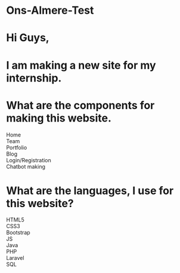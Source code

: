 # Ons-Almere-Test

# Hi Guys,

# I am making a new site for my internship.

# What are the components for making this website.
 Home<br>
 Team<br>
 Portfolio <br>
 Blog<br>
 Login/Registration<br>
 Chatbot making<br>

# What are the languages, I use for this website?
 HTML5<br>
 CSS3<br>
 Bootstrap<br>
 JS<br>
 Java<br>
 PHP<br>
 Laravel<br>
 SQL<br>
